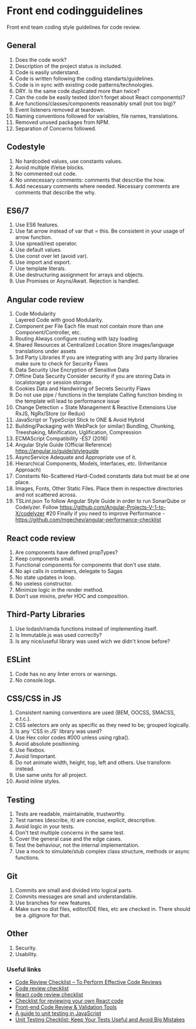 # Front end codingguidelines
Front end team coding style guidelines for code review.

## General

1. Does the code work?
2. Description of the project status is included.
3. Code is easily understand.
4. Code is written following the coding standarts/guidelines.
5. Code is in sync with existing code patterns/technologies.
6. DRY. Is the same code duplicated more than twice?
7. Can the code be easily tested (don't forget about React components)?
8. Are functions/classes/components reasonably small (not too big)?
9. Event listeners removed at teardown.
10. Naming conventions followed for variables, file names, translations.
11. Removed unused packages from NPM.
12. Separation of Concerns followed.

## Codestyle

1. No hardcoded values, use constants values.
2. Avoid multiple if/else blocks.
3. No commented out code.
4. No unnecessary comments: comments that describe the how.
5. Add necessary comments where needed. Necessary comments are comments that describe the why.

## ES6/7

1. Use ES6 features.
2. Use fat arrow instead of var that = this. Be consistent in your usage of arrow function.
3. Use spread/rest operator.
4. Use default values.
5. Use const over let (avoid var).
6. Use import and export.
7. Use template literals.
8. Use destructuring assignment for arrays and objects.
9. Use Promises or Asyns/Await. Rejection is handled.


## Angular code review

1. Code Modularity  
  Layered Code with good Modularity.
2. Component per File 
  Each file must not contain more than one Component/Controller, etc.
3. Routing
  Always configure routing with lazy loading
4. Shared Resources at Centralized Location
  Store images/language translations under assets
5. 3rd Party Libraries 
 If you are integrating with any 3rd party libraries make sure to check for Security Flaws
6. Data Security 
  Use  Encryption of Sensitive Data 
7. Offline Data Security
  Consider security if you are storing Data in localstorage or session storage.
8. Cookies Data and Handwiring of Secrets
  Security Flaws
9. Do not use pipe / functions in the template
  Calling function binding in the template will lead to  performance issue
10. Change Detection + State Management & Reactive Extensions 
  Use RxJS, NgRx/Store (or Redux)
11. JavaScript or TypeScript
 Stick to ONE & Avoid Hybrid
12. Building/Packaging with WebPack (or similar)
 Bundling, Chunking, Treeshaking, Minification, Uglification, Compression
13. ECMAScript Compatibility -ES7 (2016)
14. Angular Style Guide (Official Reference) 
 https://angular.io/guide/styleguide
15. AsyncService 
 Adequate and Appropriate use of it.
16. Hierarchical Components, Models, Interfaces, etc. (Inheritance Approach)
17. Constants
No-Scattered Hard-Coded constants data but must be at one place.
18. Images, Fonts, Other Static Files.
  Place them in respective directories and not scattered across.
19. TSLint.json 
  To follow Angular Style Guide in order to run SonarQube or Codelyzer. Follow https://github.com/Angular-Projects-V-1-to-X/codelyzer
#20 Finally if you need to improve Performance - https://github.com/mgechev/angular-performance-checklist



## React code review

1. Are components have defined propTypes?
2. Keep components small.
3. Functional components for components that don't use state.
4. No api calls in containers, delegate to Sagas
5. No state updates in loop.
6. No useless constructor.
7. Minimize logic in the render method.
8. Don’t use mixins, prefer HOC and composition.

## Third-Party Libraries

1. Use lodash/ramda functions instead of implementing itself.
2. Is Immutable.js was used correctly?
3. Is any nice/useful library was used wich we didn't know before?

## ESLint

1. Code has no any linter errors or warnings.
2. No console.logs.

## CSS/CSS in JS

1. Consistent naming conventions are used (BEM, OOCSS, SMACSS, e.t.c.).
2. CSS selectors are only as specific as they need to be; grouped logically.
3. Is any 'CSS in JS' library was used?
4. Use Hex color codes #000 unless using rgba().
5. Avoid absolute positioning.
6. Use flexbox.
7. Avoid !important.
8. Do not animate width, height, top, left and others. Use transform instead.
9. Use same units for all project.
10. Avoid inline styles.

## Testing

1. Tests are readable, maintainable, trustworthy.
2. Test names (describe, it) are concise, explicit, descriptive.
3. Avoid logic in your tests.
4. Don't test multiple concerns in the same test.
5. Cover the general case and the edge cases.
6. Test the behaviour, not the internal implementation.
7. Use a mock to simulate/stub complex class structure, methods or async functions.

## Git

1. Commits are small and divided into logical parts.
2. Commits messages are small and understandable.
3. Use branches for new features.
4. Make sure no dist files, editor/IDE files, etc are checked in. There should be a .gitignore for that.

## Other

1. Security.
2. Usability.

### Useful links

- [Code Review Checklist – To Perform Effective Code Reviews](http://www.evoketechnologies.com/blog/code-review-checklist-perform-effective-code-reviews/)
- [Code review checklist](https://gist.github.com/justinhillsjohnson/5503121)
- [React code review checklist](https://github.com/gurpreet-hanjra/react-code-review-checklist)
- [Checklist for reviewing your own React code](http://blog.jakoblind.no/checklist-for-reviewing-your-own-react-code/)
- [Front-end Code Review & Validation Tools](http://www.treselle.com/blog/front-end-code-review-validation-tools/)
- [A guide to unit testing in JavaScript](https://github.com/mawrkus/js-unit-testing-guide)
- [Unit Testing Checklist: Keep Your Tests Useful and Avoid Big Mistakes](https://dzone.com/articles/unit-testing-checklist)
